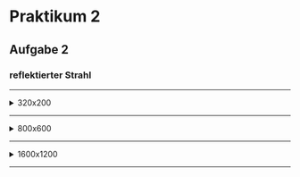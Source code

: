 # Praktikum 2

## Aufgabe 2
### reflektierter Strahl

---

<details>
<summary>320x200</summary>
<br>
<img src="./stufe3_2balls_schachbrett_320x200.PNG">
</details>

---

<details>
<summary>800x600</summary>
<br>
<img src="./stufe3_2balls_schachbrett_800x600.PNG">
</details>

---

<details>
<summary>1600x1200</summary>
<br>
<img src="./stufe3_2balls_schachbrett_1600x1200.PNG">
</details>

---
